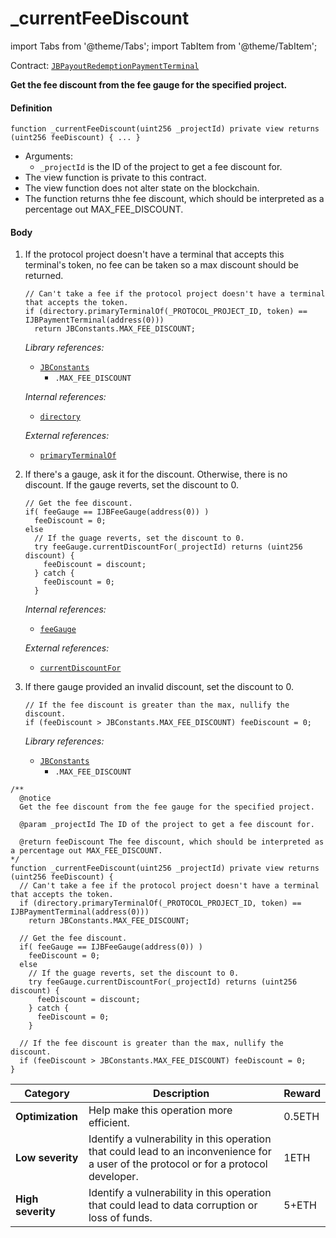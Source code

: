 # _currentFeeDiscount

import Tabs from '@theme/Tabs';
import TabItem from '@theme/TabItem';

Contract: [`JBPayoutRedemptionPaymentTerminal`](/dev/deprecated/v2/contracts/or-payment-terminals/or-abstract/jbpayoutredemptionpaymentterminal/README.md)​‌

<Tabs>
<TabItem value="Step by step" label="Step by step">

**Get the fee discount from the fee gauge for the specified project.**

#### Definition

```
function _currentFeeDiscount(uint256 _projectId) private view returns (uint256 feeDiscount) { ... }
```

* Arguments:
  * `_projectId` is the ID of the project to get a fee discount for.
* The view function is private to this contract.
* The view function does not alter state on the blockchain.
* The function returns thhe fee discount, which should be interpreted as a percentage out MAX_FEE_DISCOUNT.

#### Body

1.  If the protocol project doesn't have a terminal that accepts this terminal's token, no fee can be taken so a max discount should be returned.

    ```
    // Can't take a fee if the protocol project doesn't have a terminal that accepts the token.
    if (directory.primaryTerminalOf(_PROTOCOL_PROJECT_ID, token) == IJBPaymentTerminal(address(0)))
      return JBConstants.MAX_FEE_DISCOUNT;
    ```

    _Library references:_

    * [`JBConstants`](/dev/deprecated/v2/libraries/jbconstants.md)
      * `.MAX_FEE_DISCOUNT`

    _Internal references:_

    * [`directory`](/dev/deprecated/v2/contracts/or-payment-terminals/or-abstract/jbpayoutredemptionpaymentterminal/properties/directory.md)

    _External references:_

    * [`primaryTerminalOf`](/dev/deprecated/v2/contracts/jbdirectory/read/primaryterminalof.md)
2.  If there's a gauge, ask it for the discount. Otherwise, there is no discount. If the gauge reverts, set the discount to 0.

    ```
    // Get the fee discount.
    if( feeGauge == IJBFeeGauge(address(0)) )
      feeDiscount = 0;
    else
      // If the guage reverts, set the discount to 0.
      try feeGauge.currentDiscountFor(_projectId) returns (uint256 discount) {
        feeDiscount = discount;
      } catch {
        feeDiscount = 0;
      }
    ```

    _Internal references:_

    * [`feeGauge`](/dev/deprecated/v2/contracts/or-payment-terminals/or-abstract/jbpayoutredemptionpaymentterminal/properties/feegauge.md)

    _External references:_

    * [`currentDiscountFor`](/dev/deprecated/v2/interfaces/ijbfeegauge.md)

3.  If there gauge provided an invalid discount, set the discount to 0.

    ```
    // If the fee discount is greater than the max, nullify the discount.
    if (feeDiscount > JBConstants.MAX_FEE_DISCOUNT) feeDiscount = 0;
    ```

    _Library references:_

    * [`JBConstants`](/dev/deprecated/v2/libraries/jbconstants.md)
      * `.MAX_FEE_DISCOUNT`

</TabItem>

<TabItem value="Code" label="Code">

```
/** 
  @notice
  Get the fee discount from the fee gauge for the specified project.

  @param _projectId The ID of the project to get a fee discount for.
  
  @return feeDiscount The fee discount, which should be interpreted as a percentage out MAX_FEE_DISCOUNT.
*/
function _currentFeeDiscount(uint256 _projectId) private view returns (uint256 feeDiscount) {
  // Can't take a fee if the protocol project doesn't have a terminal that accepts the token.
  if (directory.primaryTerminalOf(_PROTOCOL_PROJECT_ID, token) == IJBPaymentTerminal(address(0)))
    return JBConstants.MAX_FEE_DISCOUNT;

  // Get the fee discount.
  if( feeGauge == IJBFeeGauge(address(0)) )
    feeDiscount = 0;
  else
    // If the guage reverts, set the discount to 0.
    try feeGauge.currentDiscountFor(_projectId) returns (uint256 discount) {
      feeDiscount = discount;
    } catch {
      feeDiscount = 0;
    }

  // If the fee discount is greater than the max, nullify the discount.
  if (feeDiscount > JBConstants.MAX_FEE_DISCOUNT) feeDiscount = 0;
}
```

</TabItem>

<TabItem value="Bug bounty" label="Bug bounty">

| Category          | Description                                                                                                                            | Reward |
| ----------------- | -------------------------------------------------------------------------------------------------------------------------------------- | ------ |
| **Optimization**  | Help make this operation more efficient.                                                                                               | 0.5ETH |
| **Low severity**  | Identify a vulnerability in this operation that could lead to an inconvenience for a user of the protocol or for a protocol developer. | 1ETH   |
| **High severity** | Identify a vulnerability in this operation that could lead to data corruption or loss of funds.                                        | 5+ETH  |

</TabItem>

</Tabs>
 
